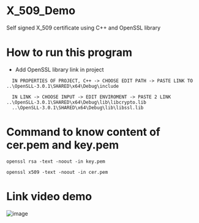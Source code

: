 # X_509_Demo
Self signed X_509 certificate using C++ and OpenSSL library
# How to run this program
+ Add OpenSSL library link in project
``` LINK OPENSSL-3.0.1 LIBRARY TO SOURCE CODE IN VISUAL STUDIO 2022
  IN PROPERTIES OF PROJECT, C++ -> CHOOSE EDIT PATH -> PASTE LINK TO ..\OpenSLL-3.0.1\SHARED\x64\Debug\include

  IN LINK -> CHOOSE INPUT -> EDIT ENVIROMENT -> PASTE 2 LINK ..\OpenSLL-3.0.1\SHARED\x64\Debug\lib\libcrypto.lib
  ..\OpenSLL-3.0.1\SHARED\x64\Debug\lib\libssl.lib
```
# Command to know content of cer.pem and key.pem
```
openssl rsa -text -noout -in key.pem

openssl x509 -text -noout -in cer.pem
```
# Link video demo
![image](https://github.com/TranThiKimHuynh/X_509_Demo/assets/95559644/4c1345b4-a499-427e-8b88-955b777c1099)
